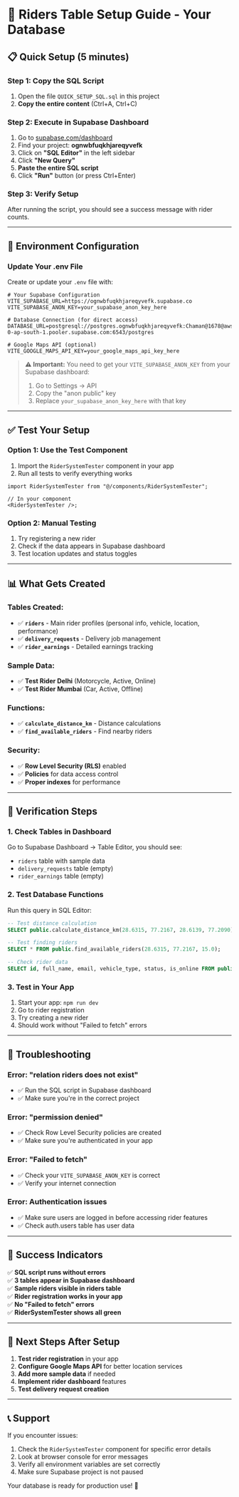# 🚀 **Riders Table Setup Guide - Your Database**

## 📋 **Quick Setup (5 minutes)**

### **Step 1: Copy the SQL Script**

1. Open the file `QUICK_SETUP_SQL.sql` in this project
2. **Copy the entire content** (Ctrl+A, Ctrl+C)

### **Step 2: Execute in Supabase Dashboard**

1. Go to [supabase.com/dashboard](https://supabase.com/dashboard)
2. Find your project: **ognwbfuqkhjareqyvefk**
3. Click on **"SQL Editor"** in the left sidebar
4. Click **"New Query"**
5. **Paste the entire SQL script**
6. Click **"Run"** button (or press Ctrl+Enter)

### **Step 3: Verify Setup**

After running the script, you should see a success message with rider counts.

---

## 🔧 **Environment Configuration**

### **Update Your .env File**

Create or update your `.env` file with:

```env
# Your Supabase Configuration
VITE_SUPABASE_URL=https://ognwbfuqkhjareqyvefk.supabase.co
VITE_SUPABASE_ANON_KEY=your_supabase_anon_key_here

# Database Connection (for direct access)
DATABASE_URL=postgresql://postgres.ognwbfuqkhjareqyvefk:Chaman@1678@aws-0-ap-south-1.pooler.supabase.com:6543/postgres

# Google Maps API (optional)
VITE_GOOGLE_MAPS_API_KEY=your_google_maps_api_key_here
```

> **⚠️ Important:** You need to get your `VITE_SUPABASE_ANON_KEY` from your Supabase dashboard:
>
> 1. Go to Settings → API
> 2. Copy the "anon public" key
> 3. Replace `your_supabase_anon_key_here` with that key

---

## ✅ **Test Your Setup**

### **Option 1: Use the Test Component**

1. Import the `RiderSystemTester` component in your app
2. Run all tests to verify everything works

```tsx
import RiderSystemTester from "@/components/RiderSystemTester";

// In your component
<RiderSystemTester />;
```

### **Option 2: Manual Testing**

1. Try registering a new rider
2. Check if the data appears in Supabase dashboard
3. Test location updates and status toggles

---

## 📊 **What Gets Created**

### **Tables Created:**

- ✅ **`riders`** - Main rider profiles (personal info, vehicle, location, performance)
- ✅ **`delivery_requests`** - Delivery job management
- ✅ **`rider_earnings`** - Detailed earnings tracking

### **Sample Data:**

- ✅ **Test Rider Delhi** (Motorcycle, Active, Online)
- ✅ **Test Rider Mumbai** (Car, Active, Offline)

### **Functions:**

- ✅ **`calculate_distance_km`** - Distance calculations
- ✅ **`find_available_riders`** - Find nearby riders

### **Security:**

- ✅ **Row Level Security (RLS)** enabled
- ✅ **Policies** for data access control
- ✅ **Proper indexes** for performance

---

## 🎯 **Verification Steps**

### **1. Check Tables in Dashboard**

Go to Supabase Dashboard → Table Editor, you should see:

- `riders` table with sample data
- `delivery_requests` table (empty)
- `rider_earnings` table (empty)

### **2. Test Database Functions**

Run this query in SQL Editor:

```sql
-- Test distance calculation
SELECT public.calculate_distance_km(28.6315, 77.2167, 28.6139, 77.2090) as distance_km;

-- Test finding riders
SELECT * FROM public.find_available_riders(28.6315, 77.2167, 15.0);

-- Check rider data
SELECT id, full_name, email, vehicle_type, status, is_online FROM public.riders;
```

### **3. Test in Your App**

1. Start your app: `npm run dev`
2. Go to rider registration
3. Try creating a new rider
4. Should work without "Failed to fetch" errors

---

## 🚨 **Troubleshooting**

### **Error: "relation riders does not exist"**

- ✅ Run the SQL script in Supabase dashboard
- ✅ Make sure you're in the correct project

### **Error: "permission denied"**

- ✅ Check Row Level Security policies are created
- ✅ Make sure you're authenticated in your app

### **Error: "Failed to fetch"**

- ✅ Check your `VITE_SUPABASE_ANON_KEY` is correct
- ✅ Verify your internet connection

### **Error: Authentication issues**

- ✅ Make sure users are logged in before accessing rider features
- ✅ Check auth.users table has user data

---

## 🎉 **Success Indicators**

✅ **SQL script runs without errors**  
✅ **3 tables appear in Supabase dashboard**  
✅ **Sample riders visible in riders table**  
✅ **Rider registration works in your app**  
✅ **No "Failed to fetch" errors**  
✅ **RiderSystemTester shows all green**

---

## 🔄 **Next Steps After Setup**

1. **Test rider registration** in your app
2. **Configure Google Maps API** for better location services
3. **Add more sample data** if needed
4. **Implement rider dashboard** features
5. **Test delivery request creation**

---

## 📞 **Support**

If you encounter issues:

1. Check the `RiderSystemTester` component for specific error details
2. Look at browser console for error messages
3. Verify all environment variables are set correctly
4. Make sure Supabase project is not paused

Your database is ready for production use! 🎊
